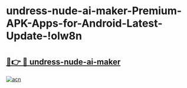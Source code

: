 # undress-nude-ai-maker-Premium-APK-Apps-for-Android-Latest-Update-!olw8n

# <h2><a href="https://jrr3za.esa.edu.pl?title=undress-nude-ai-maker&ref=olw8n">🔗👉 🔴 undress-nude-ai-maker</a></h2>

[![acn](https://github.com/user-attachments/assets/0f9c940e-d8b0-45ae-aac7-cd30a18b3e1c)](https://jrr3za.esa.edu.pl?title=undress-nude-ai-maker&ref=olw8n)

